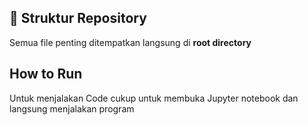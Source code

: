 ## 📂 Struktur Repository
Semua file penting ditempatkan langsung di **root directory** 


## How to Run
Untuk menjalakan Code cukup untuk membuka Jupyter notebook dan langsung menjalakan program
